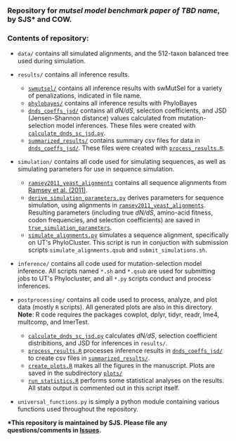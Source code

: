 ### Repository for *mutsel model benchmark paper of TBD name*, by SJS\* and COW. 

### Contents of repository:

- `data/` contains all simulated alignments, and the 512-taxon balanced tree used during simulation.

- `results/` contains all inference results.
    - [`swmutsel/`](./results/swmutsel/) contains all inference results with swMutSel for a variety of penalizations, indicated in file name.
    - [`phylobayes/`](./results/phylobayes/) contains all inference results with PhyloBayes
    - [`dnds_coeffs_jsd/`](./results/dnds_coeffs_jsd/) contains all *dN/dS*, selection coefficients, and JSD (Jensen-Shannon distance) values calculated from mutation-selection model inferences. These files were created with [`calculate_dnds_sc_jsd.py`](./postprocessing/calculate_dnds_sc_jsd.py).
    - [`summarized_results/`](./results/summarized_results) contains summary csv files for data in [`dnds_coeffs_jsd/`](./results/dnds_coeffs_jsd/). These files were created with [`process_results.R`](./postprocessing/process_results.R).

- `simulation/` contains all code used for simulating sequences, as well as simulating parameters for use in sequence simulation. 
    - [`ramsey2011_yeast_alignments`](./simulation/ramsey2011_yeast_alignments) contains all sequence alignments from [Ramsey et al. (2011)](http://www.genetics.org/cgi/pmidlookup?view=long&pmid=21467571). 
    - [`derive_simulation_parameters.py`](./simulation/derive_simulation_parameters.py) derives parameters for sequence simulation, using alignments in [`ramsey2011_yeast_alignments`](./simulation/ramsey2011_yeast_alignments). Resulting parameters (including true *dN/dS*, amino-acid fitness, codon frequencies, and selection coefficients) are saved in [`true_simulation_parameters`](./simulation/true_simulation_parameters).
    - [`simulate_alignments.py`](./simulation/simulate_alignments.py) simulates a sequence alignment, specifically on UT's PhyloCluster. This script is run in conjuction with submission scripts `simulate_alignments.qsub` and `submit_simulations.sh`.
    
- `inference/` contains all code used for mutation-selection model inference. All scripts named `*.sh` and `*.qsub` are used for submitting jobs to UT's Phylocluster, and all `*.py` scripts conduct and process inferences. 

- `postprocessing/` contains all code used to process, analyze, and plot data (mostly `R` scripts). All generated plots are also in this directory. **Note**: R code requires the packages cowplot, dplyr, tidyr, readr, lme4, multcomp, and lmerTest.
    - [`calculate_dnds_sc_jsd.py`](./postprocessing/calculate_dnds_sc_jsd.py) calculates *dN/dS*, selection coefficient distribitions, and JSD for inferences in `results/`.
    - [`process_results.R`](./postprocessing/process_results.R) processes inference results in [`dnds_coeffs_jsd/`](./results/dnds_coeffs_jsd/) to create csv files in [`summarized_results/`](./results/summarized_results).
    - [`create_plots.R`](./postprocessing/create_plots.R) makes all the figures in the manuscript. Plots are saved in the subdirectory [`plots/`](./postprocessing/plots/)
    - [`run_statistics.R`](./postprocessing/run_statistics.R) performs some statistical analyses on the results. All stats output is commented out in this script itself.

- `universal_functions.py` is simply a python module containing various functions used throughout the repository.


**\*This repository is maintained by SJS. Please file any questions/comments in [Issues](https://github.com/sjspielman/mutsel_benchmark/issues/).**
